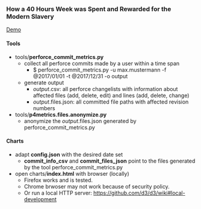 ### How a 40 Hours Week was Spent and Rewarded for the Modern Slavery

[Demo](https://easz.github.io/40hSlavery/charts/)

#### Tools

 - tools/**perforce_commit_metrics.py**
   - collect all perforce commits made by a user within a time span
     - $ perforce_commit_metrics.py -u max.mustermann -f @2017/01/01 -t @2017/12/31 -o output
   - generate output
     - *output*.csv: all perforce changelists with information about affected files (add, delete, edit) and lines (add, delete, change)
     - *output*.files.json: all committed file paths with affected revision numbers
  - tools/**p4metrics.files.anonymize.py**
     - anonymize the *output*.files.json generated by perforce_commit_metrics.py

#### Charts

  - adapt **config.json** with the desired date set
    - **commit_info_csv** and **commit_files_json** point to the files generated by the tool perforce_commit_metrics.py
  - open charts/**index.html** with browser (locally)
    - Firefox works and is tested.
    - Chrome brwoser may not work because of security policy.
    - Or run a local HTTP server: https://github.com/d3/d3/wiki#local-development